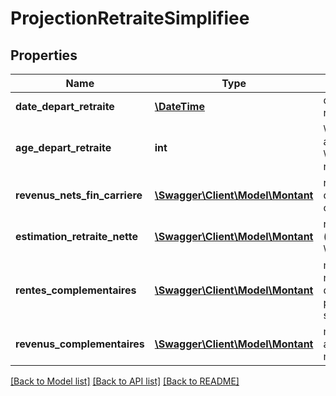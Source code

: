 # ProjectionRetraiteSimplifiee

## Properties
Name | Type | Description | Notes
------------ | ------------- | ------------- | -------------
**date_depart_retraite** | [**\DateTime**](Date.md) | date d\u00E9part \u00E0 la retraite | [optional] 
**age_depart_retraite** | **int** | \u00E2ge du souscripteur (en ann\u00E9e enti\u00E8re) \u00E0 la date d\u00E9part retraite | [optional] 
**revenus_nets_fin_carriere** | [**\Swagger\Client\Model\Montant**](Montant.md) | revenus annuels nets \u00E0 dateDepartRetraite pour calcul perte revenus | [optional] 
**estimation_retraite_nette** | [**\Swagger\Client\Model\Montant**](Montant.md) | retraite annuelle nette (base+compl\u00E9mentaire) \u00E0 dateDepartRetraite | [optional] 
**rentes_complementaires** | [**\Swagger\Client\Model\Montant**](Montant.md) | montant des rentes annuelles nettes \u00E0 dateDepartRetraite sur des produits d\u00E9j\u00E0 souscrits | [optional] 
**revenus_complementaires** | [**\Swagger\Client\Model\Montant**](Montant.md) | montant des autres revenus annuels vers\u00E9s au moment de la retraite | [optional] 

[[Back to Model list]](../README.md#documentation-for-models) [[Back to API list]](../README.md#documentation-for-api-endpoints) [[Back to README]](../README.md)


